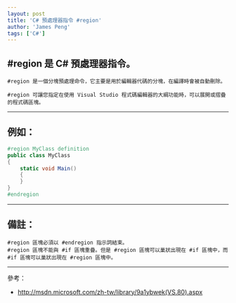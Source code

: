 ```yaml
---
layout: post
title: 'C# 預處理器指令 #region'
author: 'James Peng'
tags: ['C#']
---
```


## #region 是 C# 預處理器指令。 ##

 
    #region 是一個分塊預處理命令，它主要是用於編輯器代碼的分塊，在編譯時會被自動刪除。
    
    #region 可讓您指定在使用 Visual Studio 程式碼編輯器的大綱功能時，可以展開或摺疊的程式碼區塊。

----------


## 例如：  ##

~~~csharp
#region MyClass definition 
public class MyClass  
{ 
    static void Main()  
    { 
    } 
} 
#endregion
~~~


----------

## 備註： ##

    #region 區塊必須以 #endregion 指示詞結束。
    #region 區塊不能與 #if 區塊重疊。但是 #region 區塊可以巢狀出現在 #if 區塊中，而 #if 區塊可以巢狀出現在 #region 區塊中。

----------

參考：

- http://msdn.microsoft.com/zh-tw/library/9a1ybwek(VS.80).aspx
